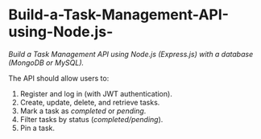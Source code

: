 # Build-a-Task-Management-API-using-Node.js-

*Build a Task Management API using Node.js (Express.js) with a database (MongoDB or MySQL).*  

The API should allow users to:  

1) Register and log in (with JWT authentication).  
2) Create, update, delete, and retrieve tasks.  
3) Mark a task as *completed* or *pending*.  
4) Filter tasks by status (*completed/pending*).  
5) Pin a task.
